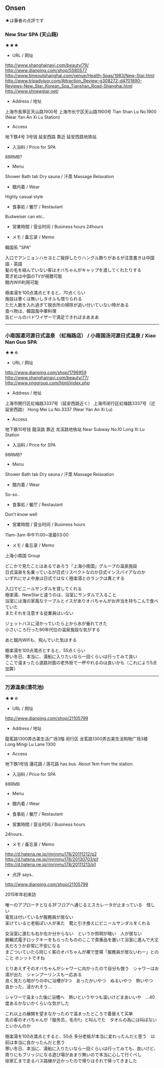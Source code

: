 ## Onsen

★は筆者の点評です


### New Star SPA (天山路)

★★★

- URL / 网址

http://www.shanghainavi.com/beauty/79/
http://www.dianping.com/shop/5580577
http://www.timeoutshanghai.com/venue/Health-Spas/1983/New-Star.html
http://www.tripadvisor.com/Attraction_Review-g308272-d4701890-Reviews-New_Star_Korean_Spa_Tianshan_Road-Shanghai.html
http://www.shnewstar.net/

- Address / 地址

上海市長寧区天山路1900号
上海市长宁区天山路1900号
Tian Shan Lu No.1900 (Near Yan An Xi Lu Station)


- Access

地下鉄4号 3号钱 延安西路
靠近 延安西路地铁站


- 入浴料 / Price for SPA

88RMB?


- Menu

Shower
Bath tab
Dry sauna / 汗蒸
Massage
Relaxation



- 館内着 / Wear

Highly casual style


- 食事処 / 餐厅 / Restaulant

Budweiser can etc..


- 営業時間 / 营业时间 / Business hours
24hours


- メモ / 备忘录 / Memo

韓国系 "SPA"

入口でアンニョンハセヨとご挨拶したりハングル飾りがあるが注意書きは中国語・英語<br>
髪の毛を結んでいない客はオバちゃんがキャップを渡してくれたりする<br>
寛ぎ処は中国のTVが視聴可能<br>
館内Wifi利用可能

極楽湯を100点満点とすると、70点くらい<br>
施設は悪くは無いしタオルも借りられる<br>
ただ人数を入れ過ぎて脱衣所の掃除が追い付いていない時がある<br>
食べ物は、韓国風中華料理<br>
缶ビールのバドワイザーで満足できればまあまあ


---

### 小南国湯河源日式温泉 （虹梅路店） / 小南国汤河源日式温泉 / Xiao Nan Guo SPA

★★☆

- URL / 网址

http://www.dianping.com/shop/1796959
http://www.shanghainavi.com/beauty/77/
http://www.xnggroup.com/html/index.php


- Address / 地址

上海市閔行区虹梅路3337号（延安西路近く）
上海市闵行区虹梅路3337号（近延安西路）
Hong Mei Lu No.3337 (Near Yan An Xi Lu)


- Access

地下鉄10号钱 龍渓路
靠近 龙渓路地铁站
Near Subway No.10 Long Xi Lu Station


- 入浴料 / Price for SPA

88RMB?


- Menu

Shower
Bath tab
Dry sauna / 汗蒸
Massage
Relaxation


- 館内着 / Wear

So-so..


- 食事処 / 餐厅 / Restaulant

Don't know well


- 営業時間 / 营业时间 / Business hours

11am-3am
中午11:00~凌晨03:00


- メモ / 备忘录 / Memo

上海小南国 Group

どこかで見たことはあるであろう「上海小南国」グループの温泉施設<br>
日式温泉を名乗っているが日式リスペクトなのか日式インスパイアなのか<br>
いずれにせよ中身は日式ではなく極楽湯とのランクは異とする

入口でビニールサンダルを貸してくれる<br>
極楽湯、NewStarと違うのは、浴室にサンダルで入ること<br>
浴室には海の家風なテーブルとイスがありオバちゃんがお弁当を持ちこんで食べていた<br>
またそれを注意する従業員はいない

ジェットバスに浸かっていたら上から水が垂れてきた<br>
小さいころ行った90年代位の温泉施設な気がする

あと館内Wifiも、飛んでいた気はする

極楽湯を100点満点とすると、55点くらい<br>
寒い冬日、本当に、湯船に入りたいなら一回くらいは行ってみて良い<br>
ここで温まったら道路対面の老外街で一杯やれるのは良いかも（これにより5点加算）


---

### 万源温泉(清花池)

★★☆


- URL / 网址

http://www.dianping.com/shop/21105799

- Address / 地址

 龍茗路1300弄古美生活广场3階
闵行区 龙茗路1300弄古美生活购物广场3楼
Long Mingi Lu Lane 1300


- Access

地下鉄1号钱 蓮花路 / 莲花路 has bus. About 1km from the station.


- 入浴料 / Price for SPA

88RMB

- Menu

- 館内着 / Wear

- 食事処 / 餐厅 / Restaulant

- 営業時間 / 营业时间 / Business hours

24hours..


- メモ / 备忘录 / Memo

http://d.hatena.ne.jp/rinrinmu178/20111212/p2
http://d.hatena.ne.jp/rinrinmu178/20130703/p1
http://d.hatena.ne.jp/rinrinmu178/20111213/p1

- 点評 says..

http://www.dianping.com/shop/21105799

2015年年初来訪

唯一のアプローチとなる3Fフロアへ通じるエスカレータが止まっている　怪しい<br>
電気は付いているが服務員が居ない<br>
呆けていると老板ぽい人が来た　靴と引き換えにビニールサンダルをくれる<br>

女浴室に進むも右か左か分からない　というか照明が暗い　人が居ない<br>
腕輪式電子ロックキーをもらったもののここで貴重品を置いて浴室に進んで大丈夫だろうか非常に不安になる<br>
まごついていたら同じく客のオバちゃんが裸で登場「服務員が居ないわー」とのこと ホンットですね<br>

とりあえずそのオバちゃんがシャワーに向かったので自分も倣う　シャワーはお湯が出た　シャンプーリンスも一応ある<br>
良く見たら暗がりの中に浴槽が3つ　あったかいやつ　ぬるいやつ　熱いやつ　良かった、浸かれそう…<br>

シャワーで温まった後に浴槽へ　熱いというやつも温いけどまあいいや　…40度あるかないかくらいな気がした<br>

これ以上の展開を望まなかったので温まったところで着替えて买单<br>
先の客のオバちゃんが「服务员，毛巾!!」と叫んでた　タオルの為には叫ばないといかんのか<br>

極楽湯を100点満点とすると、50点 多分老板が本当に変わったんだと思う　以前は本当に良かったんだと思う<br>
寒い冬日、本当に、湯船に入りたいなら一回くらいは行ってみても、良いけど、周りにもブリッジになる遊び場があまり無いので本当に心して行くべし<br>
徐家汇まで走るバス路線が近かったので帰りはそれで帰ってきました<br>


